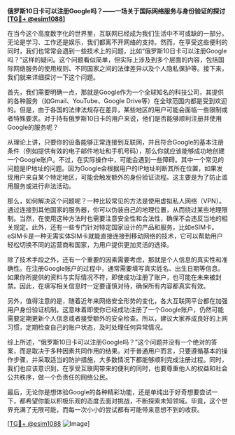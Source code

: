 **俄罗斯10日卡可以注册Google吗？——一场关于国际网络服务与身份验证的探讨[[TG💪+ @esim1088](https://t.me/s/esim1088)]**

在当今这个高度数字化的世界里，互联网已经成为我们生活中不可或缺的一部分。无论是学习、工作还是娱乐，我们都离不开网络的支持。然而，在享受这些便利的同时，我们也常常会遇到一些技术上的问题，比如“俄罗斯10日卡可以注册Google吗？”这样的疑问。这个问题看似简单，但实际上涉及到多个层面的内容，包括国际网络服务的使用规则、不同国家之间的法律差异以及个人隐私保护等。接下来，我们就来详细探讨一下这个问题。

首先，我们需要明确一点，那就是Google作为一个全球知名的科技公司，其提供的各种服务（如Gmail、YouTube、Google Drive等）在全球范围内都是受到欢迎的。但是，由于各国的法律法规存在差异，某些地区的用户可能会面临一些限制或者特殊要求。对于持有俄罗斯10日卡的用户来说，他们是否能够顺利注册并使用Google的服务呢？

从理论上讲，只要你的设备能够正常连接到互联网，并且符合Google的基本注册条件（例如提供有效的电子邮件地址和手机号码），那么你就应该能够成功地创建一个Google账户。不过，在实际操作中，可能会遇到一些障碍。其中一个常见的问题是IP地址的问题。因为Google会根据用户的IP地址判断其所在位置，如果发现用户来自某个特定地区，可能会触发额外的身份验证流程。这主要是为了防止滥用服务或进行非法活动。

那么，如何解决这个问题呢？一种比较常见的方法是使用虚拟私人网络（VPN）。通过连接到其他国家的服务器，你可以伪装自己的地理位置，从而绕过某些地理限制。当然，在使用这种方法时也需要注意安全性和合法性，确保不会违反当地的相关规定。此外，还有一些专门针对特定国家设计的产品和服务，比如eSIM卡。eSIM卡是一种无需实体SIM卡就能直接连接到移动网络的技术，它可以帮助用户轻松切换不同的运营商和国家，为用户提供更加灵活的选择。

除了技术手段之外，还有一个重要的因素需要考虑，那就是个人信息的真实性和准确性。在注册Google账户的过程中，通常需要填写真实姓名、出生日期等信息。如果你所提供的资料与实际情况不符，即使成功注册了账户，也可能在未来被封禁。因此，在填写相关信息时一定要谨慎对待，确保所有内容都真实有效。

另外，值得注意的是，随着近年来网络安全形势的变化，各大互联网平台都在加强用户身份验证机制。这意味着即使你已经成功注册了一个Google账户，仍然可能需要定期更新个人信息或者接受额外的安全检查。所以，建议大家养成良好的上网习惯，定期检查自己的账户状态，及时处理任何异常情况。

综上所述，“俄罗斯10日卡可以注册Google吗？”这个问题并没有一个绝对的答案，而是取决于多种因素共同作用的结果。对于普通用户而言，只要遵循基本的操作步骤，并采取适当的防护措施，大多数情况下都能够顺利完成注册过程。同时，我们也应该意识到，在享受互联网带来的便利的同时，也要尊重他人的权益和社会公共秩序，做一个负责任的网络公民。

最后，无论你是想体验Google的各种精彩功能，还是单纯出于好奇想要尝试一下，都希望你能以积极乐观的态度去面对挑战，不断探索未知领域。毕竟，这个世界充满了无限可能，而每一次小小的尝试都有可能带来意想不到的收获。

[[TG💪+ @esim1088](https://t.me/s/esim1088) ![Image](https://i.postimg.cc/4NQfJmqS/Snipaste-2025-05-13-00-14-12.png)]